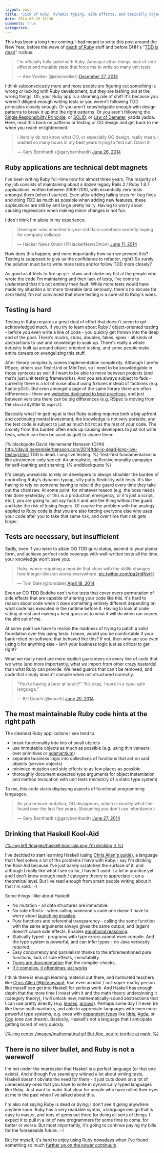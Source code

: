 ```yaml
---
layout: post
title: "Sick of Ruby, dynamic typing, side effects, and basically object-oriented programming"
date: 2014-06-29 15:30
comments: true
categories: 
---
```


This has been a long time coming. I had meant to write this post around the New Year, before the wave of [death of Ruby][avdi-ruby-demise] stuff and before DHH's "[TDD is dead][dhh-tdd-dead]" ruckus:

<blockquote class="twitter-tweet" lang="en"><p>I&#39;m officially fully jaded with Ruby. Amongst other things, sick of side effects and mutable state that force me to write so many unit tests</p>&mdash; Abe Voelker (@abevoelker) <a href="https://twitter.com/abevoelker/statuses/416592284298137601">December 27, 2013</a></blockquote>

I think subconsciously more and more people are figuring out something is wrong or lacking with Ruby development, but they are lashing out at the wrong things.  Oh, your Ruby app is a steaming pile of shit?  It's because you weren't diligent enough writing tests or you weren't following TDD principles closely enough.  Or you aren't knowledgable enough with design patterns to break it up into the right patterns.  Or you aren't following the [Single Responsibility Principle][SRP], or [SOLID][SOLID], or [Law of Demeter][law-of-demeter], yadda yadda.  Here, read this book on patterns or testing or OO design and get back to me when you reach enlightenment.

<blockquote class="twitter-tweet" lang="en"><p>I literally do not know what OO, or especially OO design, really mean. I wasted so many hours in my best years trying to find out. Damn it.</p>&mdash; Gary Bernhardt (@garybernhardt) <a href="https://twitter.com/garybernhardt/statuses/482297459683495937">June 26, 2014</a></blockquote>

<!-- more -->

## Ruby applications are technical debt magnets

I've been writing Ruby full-time now for almost three years.  The majority of my job consists of maintaining about a dozen legacy Rails 2 / Ruby 1.8.7 applications, written between 2008-2010, with essentially zero tests amongst them (when I started).  Even after adding failing tests for bug fixes and doing TDD as much as possible when adding new features, these applications are still by and large pretty hairy.  Having to worry about causing regressions when making minor changes is not fun.

I don't think I'm alone in my experience:

<blockquote class="twitter-tweet" lang="en"><p>Developer who inherited 5-year-old Rails codebase secretly hoping for company collapse</p>&mdash; Hacker News Onion (@HackerNewsOnion) <a href="https://twitter.com/HackerNewsOnion/statuses/476835980863733761">June 11, 2014</a></blockquote>

How does this happen, and more importantly how can we prevent this? Testing is supposed to give us the confidence to refactor, right?  So surely the solution must be to write more tests and/or follow TDD more closely?

As good as it feels to fire up `git blame` and shake my fist at the <span title="irresponsible bastards">people</span> who wrote the code I'm maintaining and their lack of tests, I've come to understand that it's not entirely their fault.  While more tests would have made my situation a lot more tolerable (and seriously, there's no excuse for *zero* tests) I'm not convinced that more testing is a cure-all to Ruby's woes.

## Testing is hard

Testing in Ruby requires a great deal of effort that doesn't seem to get acknowledged much.  If you try to learn about Ruby / object-oriented testing - before you even write a line of code - you quickly get thrown into the deep end of the pool.  There's mocks, stubs, doubles, fakes, spies - all kinds of abstractions to use and knowledge to soak up.  There's really a whole industry built up around object-oriented testing, and some people make entire careers on evangelizing this stuff.

After theory complexity comes implementation complexity.  Although I prefer RSpec, others use Test::Unit or MiniTest, so I need to be knowledgable in those syntaxes as well if I want to be able to move between projects (and that's just unit testing frameworks).  And you are always subject to fads - currently there is a lot of noise about using fixtures instead of factories (e.g. FactoryGirl).  But even amongst usage of the same library there are often differences - there are [websites dedicated to best practices][better-specs], and just between versions there can be big differences (e.g. RSpec is moving from the `should` syntax to `expect`).

Basically what I'm getting at is that Ruby testing requires both a big upfront and continuing mental investment, the knowledge is not very portable, and the test code is subject to just as much bit rot as the rest of your code.  The anxiety from this burden often ends up causing developers to just not write tests, which can then be used as guilt to shame them:

{% blockquote David Heinemeier Hansson (DHH) http://david.heinemeierhansson.com/2014/tdd-is-dead-long-live-testing.html TDD is dead. Long live testing. %}
Test-first fundamentalism is like abstinence-only sex ed: An unrealistic, ineffective morality campaign for self-loathing and shaming.
{% endblockquote %}

It's simply unrealistic to rely on developers to always shoulder the burden of controlling Ruby's dynamic typing, silly putty flexibility with tests.  It's like having to rely on someone having to rebuild the guard every time they take out the chainsaw.  At some point, for whatever reason (e.g. the boss needs this done yesterday, or this is a production emergency, or it's just a script, etc.), you are going to just say fuck it and use the thing without the guard and take the risk of losing fingers. Of course the problem with the analogy applied to Ruby code is that you are also forcing everyone else who uses your code after you to take that same risk, and over time that risk gets larger.

## Tests are necessary, but insufficient

Sadly, even if you were to attain OO TDD guru status, ascend to your planar form, and achieve perfect code coverage with well-written tests all the time, your knowledge won't save you:

<blockquote class="twitter-tweet" lang="en"><p>Ruby: where requiring a module that ships with the stdlib changes how integer division works everywhere. <a href="http://t.co/pa2rgfNytH">pic.twitter.com/pa2rgfNytH</a></p>&mdash; Tom Dale (@tomdale) <a href="https://twitter.com/tomdale/statuses/457282269342744576">April 18, 2014</a></blockquote>

Even an OO TDD Buddha can't write tests that cover every permutation of side effects that are capable of altering your code like this.  It's hard to reason about code when it does something entirely different depending on what code has executed in the runtime before it.  Having to look at code sitting at rest and making a *best guess* as to what it will do when ran scares the shit out of me.

At some point we have to realize the madness of trying to patch a solid foundation over this using tests.  I mean, would you be comfortable if your bank relied on software that behaved like this?  If not, then why are you even using it for anything else - isn't your business logic just as critical to get right?

What we really need are more explicit guarantees on every line of code that we write (and more importantly, what we import from other crazy bastards) than what Ruby can provide.  We need guards that can't be removed, and code that simply doesn't compile when not structured correctly.

<blockquote class="twitter-tweet" lang="en"><p>“You’re having a beer at lunch?”&#10;“It’s okay, I work in a type-safe language.”</p>&mdash; Bill Couch (@couch) <a href="https://twitter.com/couch/statuses/480080763132465152">June 20, 2014</a></blockquote>

## The most maintainable Ruby code hints at the right path

The cleanest Ruby applications I see tend to:

* break functionality into lots of small objects
* use immutabile objects as much as possible (e.g. using thin veneers over primitives or [adamantium][adamantium])
* separate business logic into collections of functions that act on said objects (service objects)
* minimize mutation and side effects to as few places as possible
* thoroughly document expected type arguments for object instantiation and method invocation with unit tests (mimickry of a static type system)

To me, this code starts displaying aspects of functional programming languages.

<blockquote class="twitter-tweet" lang="en"><p>As you remove mutation, OO disappears, which is exactly what I&#39;ve found over the last five years. (Assuming you don&#39;t use inheritance.)</p>&mdash; Gary Bernhardt (@garybernhardt) <a href="https://twitter.com/garybernhardt/statuses/482601796225863680">June 27, 2014</a></blockquote>

## Drinking that Haskell Kool-Aid

[{% img left /images/haskell-kool-aid.png I'm drinking it %}](/images/haskell-kool-aid.png)

I've decided to start learning Haskell (using [Chris Allen's guide][bitemyapp-guide]), a language that I feel solves a lot of the problems I have with Ruby.  I say I'm drinking the Kool-Aid because I've just barely scratched the surface of it, and although I really like what I see so far, I haven't used it a lot in practice yet and I don't know enough math / category theory to appreciate it on a theoretical level.  But I've read enough from smart people writing about it that I'm sold. :-)

Some things I like about Haskell:

* No mutation - all data structures are immutable.
* No side effects - when calling someone's code one doesn't have to worry about [launching missiles][i-told-you-it-was-private].
* Pure functions and referential transparency - calling the same function with the same arguments always gives the same output, and (again) doesn't cause side effects.  Enables [equational reasoning][equational-reasoning].
* Statically typed - programs with type errors cannot even compile.  And the type system is powerful, and can infer types - no Java verbosity required.
* Easy concurrency and parallelism thanks to the aforementioned pure functions, lack of side effects, immutability.
* [Types are documentation][types-are-documentation] that the compiler checks.
* [If it compiles, it oftentimes just works][it-compiles-it-works]

I think there is enough learning material out there, and motivated teachers like [Chris Allen (@bitemyapp)][chris-allen], that even an idiot / not-super-mathy person like myself can get into Haskell for serious work.  And Haskell has enough depth that the more time I invest with it and the math theory underpinning it (category theory), I will unlock new, mathematically-sound abstractions that I can use pretty directly (e.g. [lenses][lens], [arrows][arrow]).  Perhaps some day I'll even be like those math warlocks, and able to appreciate languages with even more powerful type systems, e.g. ones with [dependent types][dependent-types] like [Idris][idris], [Agda][agda], or [Coq][coq] (one can dream).  Basically, Haskell's not a language that I anticipate getting bored of very quickly.

[{% img center /images/mathematical.gif But Abe, you're terrible at math. %}](/images/mathematical.gif)

## There is no silver bullet, and Ruby is not a werewolf

I'm not under the impression that Haskell is a perfect language (or that one exists).  And although I've seemingly whined a lot about writing tests, Haskell doesn't obviate the need for them - it just cuts down on a lot of unnecessary ones that you have to write in dynamically typed languages like Ruby.  Just want to make that clear for people who have rolled their eyes at me in the past when I've talked about this.

I'm also not saying Ruby is dead or dying; I don't see it going anywhere anytime soon.  Ruby has a very readable syntax, a language design that is easy to master, and tons of gems out there for doing all sorts of things.  I expect it to pull in a lot of new programmers for some time to come, for better or worse.  But most importantly, it's going to continue paying my bills for the foreseeable future. :-)

But for myself, it's hard to enjoy using Ruby nowadays when I've found something so much [further up on the power continuum][beating-the-averages].


[avdi-ruby-demise]:          http://devblog.avdi.org/2014/02/23/rumors-of-rubys-demise/
[dhh-tdd-dead]:              http://david.heinemeierhansson.com/2014/tdd-is-dead-long-live-testing.html
[SRP]:                       http://en.wikipedia.org/wiki/Single_responsibility_principle
[SOLID]:                     http://en.wikipedia.org/wiki/SOLID_(object-oriented_design)
[law-of-demeter]:            http://en.wikipedia.org/wiki/Law_of_Demeter
[better-specs]:              http://betterspecs.org
[adamantium]:                https://github.com/dkubb/adamantium
[it-compiles-it-works]:      http://www.haskell.org/haskellwiki/Why_Haskell_just_works
[chris-allen]:               https://twitter.com/bitemyapp
[lens]:                      http://www.haskellforall.com/2012/01/haskell-for-mainstream-programmers_28.html
[arrow]:                     http://www.haskell.org/haskellwiki/Arrow
[i-told-you-it-was-private]: https://github.com/fxn/i-told-you-it-was-private/blob/b162d83aeadfdbb417791c7b7207ee2a13c67d90/lib/i-told-you-it-was-private.rb#L8
[bitemyapp-guide]:           https://github.com/bitemyapp/learnhaskell
[equational-reasoning]:      http://www.haskellforall.com/2013/12/equational-reasoning.html
[types-are-documentation]:   https://dl.dropboxusercontent.com/u/7810909/media/doc/parametricity.pdf
[dependent-types]:           http://en.wikipedia.org/wiki/Dependent_type
[idris]:                     http://en.wikipedia.org/wiki/Idris_(programming_language)
[agda]:                      http://en.wikipedia.org/wiki/Agda_(programming_language)
[coq]:                       http://en.wikipedia.org/wiki/Coq
[beating-the-averages]:      http://www.paulgraham.com/avg.html
